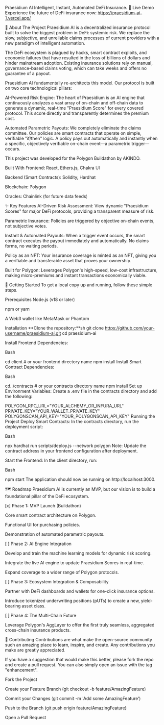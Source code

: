 Praesidium AI
Intelligent, Instant, Automated DeFi Insurance.
🚀 Live Demo
Experience the future of DeFi insurance now: https://praesidium-ai-1.vercel.app/

📖 About The Project
Praesidium AI is a decentralized insurance protocol built to solve the biggest problem in DeFi: systemic risk. We replace the slow, subjective, and unreliable claims processes of current providers with a new paradigm of intelligent automation.

The DeFi ecosystem is plagued by hacks, smart contract exploits, and economic failures that have resulted in the loss of billions of dollars and hinder mainstream adoption. Existing insurance solutions rely on manual, governance-based claims voting, which can take weeks and offers no guarantee of a payout.   

Praesidium AI fundamentally re-architects this model. Our protocol is built on two core technological pillars:

AI-Powered Risk Engine: The heart of Praesidium is an AI engine that continuously analyzes a vast array of on-chain and off-chain data to generate a dynamic, real-time "Praesidium Score" for every covered protocol. This score directly and transparently determines the premium cost.   

Automated Parametric Payouts: We completely eliminate the claims committee. Our policies are smart contracts that operate on simple, verifiable "if/then" logic. A policy pays out automatically and instantly when a specific, objectively verifiable on-chain event—a parametric trigger—occurs.   

This project was developed for the Polygon Buildathon by AKINDO.

Built With
Frontend: React, Ethers.js, Chakra UI

Backend (Smart Contracts): Solidity, Hardhat

Blockchain: Polygon

Oracles: Chainlink (for future data feeds)

✨ Key Features
AI-Driven Risk Assessment: View dynamic "Praesidium Scores" for major DeFi protocols, providing a transparent measure of risk.

Parametric Insurance: Policies are triggered by objective on-chain events, not subjective votes.   

Instant & Automated Payouts: When a trigger event occurs, the smart contract executes the payout immediately and automatically. No claims forms, no waiting periods.

Policy as an NFT: Your insurance coverage is minted as an NFT, giving you a verifiable and transferable asset that proves your ownership.

Built for Polygon: Leverages Polygon's high-speed, low-cost infrastructure, making micro-premiums and instant transactions economically viable.   

🏁 Getting Started
To get a local copy up and running, follow these simple steps.

Prerequisites
Node.js (v18 or later)

npm or yarn

A Web3 wallet like MetaMask or Phantom

Installation
**Clone the repository:**sh git clone https://github.com/your-username/praesidium-ai.git cd praesidium-ai


Install Frontend Dependencies:

Bash

cd client # or your frontend directory name
npm install
Install Smart Contract Dependencies:

Bash

cd../contracts # or your contracts directory name
npm install
Set up Environment Variables: Create a .env file in the contracts directory and add the following:

POLYGON_RPC_URL="YOUR_ALCHEMY_OR_INFURA_URL"
PRIVATE_KEY="YOUR_WALLET_PRIVATE_KEY"
POLYGONSCAN_API_KEY="YOUR_POLYGONSCAN_API_KEY"
Running the Project
Deploy Smart Contracts: In the contracts directory, run the deployment script:

Bash

npx hardhat run scripts/deploy.js --network polygon
Note: Update the contract address in your frontend configuration after deployment.

Start the Frontend: In the client directory, run:

Bash

npm start
The application should now be running on http://localhost:3000.

🗺️ Roadmap
Praesidium AI is currently an MVP, but our vision is to build a foundational pillar of the DeFi ecosystem.

[x] Phase 1: MVP Launch (Buildathon)

Core smart contract architecture on Polygon.

Functional UI for purchasing policies.

Demonstration of automated parametric payouts.

[ ] Phase 2: AI Engine Integration

Develop and train the machine learning models for dynamic risk scoring.   

Integrate the live AI engine to update Praesidium Scores in real-time.

Expand coverage to a wider range of Polygon protocols.

[ ] Phase 3: Ecosystem Integration & Composability

Partner with DeFi dashboards and wallets for one-click insurance options.

Introduce tokenized underwriting positions (pUTs) to create a new, yield-bearing asset class.

[ ] Phase 4: The Multi-Chain Future

Leverage Polygon's AggLayer to offer the first truly seamless, aggregated cross-chain insurance products.   

🤝 Contributing
Contributions are what make the open-source community such an amazing place to learn, inspire, and create. Any contributions you make are greatly appreciated.

If you have a suggestion that would make this better, please fork the repo and create a pull request. You can also simply open an issue with the tag "enhancement".

Fork the Project

Create your Feature Branch (git checkout -b feature/AmazingFeature)

Commit your Changes (git commit -m 'Add some AmazingFeature')

Push to the Branch (git push origin feature/AmazingFeature)

Open a Pull Request

